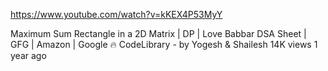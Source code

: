 https://www.youtube.com/watch?v=kKEX4P53MyY

Maximum Sum Rectangle in a 2D Matrix | DP | Love Babbar DSA Sheet | GFG | Amazon | Google 🔥
CodeLibrary - by Yogesh & Shailesh
14K views
1 year ago